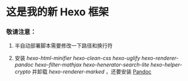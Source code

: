 # 这是我的新 Hexo 框架

### 敬请注意：

1. 半自动部署脚本需要修改一下路径和换行符

2. 安装 *hexo-html-minifier hexo-clean-css hexo-uglify hexo-renderer-pandoc hexo-filter-mathjax  hexo-henerator-search-lite hexo-helper-crypto*  并卸载 *hexo-renderer-marked* ，还要安装 [Pandoc](https://pandoc.org/installing.html)

